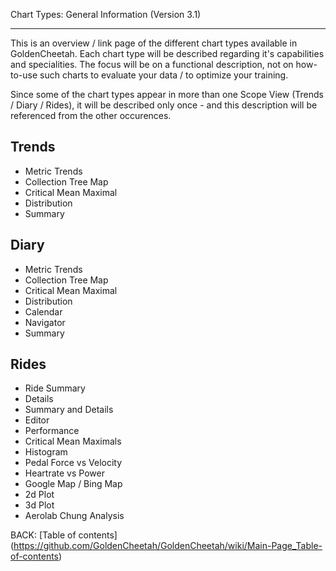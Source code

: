 Chart Types: General Information (Version 3.1)
***

This is an overview / link page of the different chart types available in GoldenCheetah. Each chart type will be described regarding it's capabilities and specialities. The focus will be on a functional description, not on how-to-use such charts to evaluate your data / to optimize your training.

Since some of the chart types appear in more than one Scope View (Trends / Diary / Rides), it will be described only once - and this description will be referenced from the other occurences.

## Trends

* Metric Trends
* Collection Tree Map
* Critical Mean Maximal
* Distribution
* Summary

## Diary

* Metric Trends
* Collection Tree Map
* Critical Mean Maximal
* Distribution
* Calendar
* Navigator
* Summary

## Rides

* Ride Summary
* Details
* Summary and Details
* Editor
* Performance
* Critical Mean Maximals
* Histogram
* Pedal Force vs Velocity
* Heartrate vs Power
* Google Map / Bing Map
* 2d Plot
* 3d Plot
* Aerolab Chung Analysis

BACK: [Table of contents] (https://github.com/GoldenCheetah/GoldenCheetah/wiki/Main-Page_Table-of-contents)


